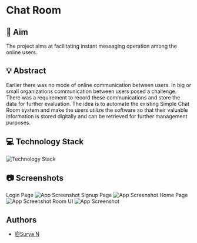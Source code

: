 
# Chat Room




## 🎯 Aim 
The project aims at facilitating instant messaging operation among the online users.
## 💡 Abstract
Earlier there was no mode of online communication between users. In big or small organizations communication between users posed a challenge. There was a requirement to record these communications and store the data for further evaluation. The idea is to automate the existing Simple Chat Room system and make the users utilize the software so that their valuable information is stored digitally and can be retrieved for further management purposes.
## 💻 Technology Stack
![Technology Stack](https://www.linkpicture.com/q/Tech-stack.jpg)
## 📷 Screenshots
Login Page 
![App Screenshot](https://www.linkpicture.com/q/Login_1.jpg)
Signup Page
![App Screenshot](https://www.linkpicture.com/q/Signup-Page.jpg)
Home Page
![App Screenshot](https://www.linkpicture.com/q/Home-Page.jpg)
Room UI
![App Screenshot](https://www.linkpicture.com/q/Room-UI_1.jpg)

## Authors

- [@Surya N](https://github.com/Surya1906)

